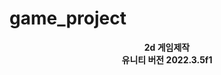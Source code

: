 # game_project


<div  align="center">
  <div>
    <b>2d 게임제작</b>
  </div> 
  <div>
    <b>유니티 버전 2022.3.5f1</b>
  </div>
  <div></div>
</div>

 


